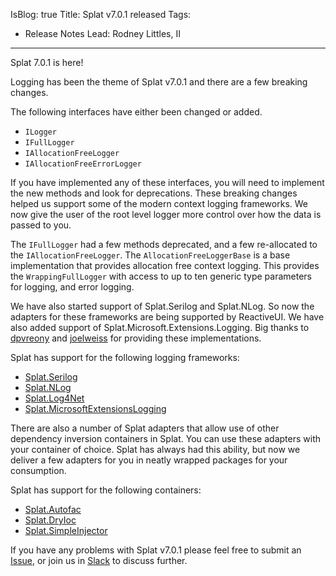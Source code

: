 IsBlog: true
Title: Splat v7.0.1 released
Tags: 
  - Release Notes
Lead: Rodney Littles, II
---

Splat 7.0.1 is here!

Logging has been the theme of Splat v7.0.1 and there are a few breaking changes.

The following interfaces have either been changed or added.

- `ILogger`
- `IFullLogger`
- `IAllocationFreeLogger`
- `IAllocationFreeErrorLogger`

If you have implemented any of these interfaces, you will need to implement the new methods and look for deprecations. These breaking changes helped us support some of the modern context logging frameworks.  We now give the user of the root level logger more control over how the data is passed to you.

The `IFullLogger` had a few methods deprecated, and a few re-allocated to the `IAllocationFreeLogger`.  The `AllocationFreeLoggerBase` is a base implementation that provides allocation free context logging.  This provides the `WrappingFullLogger` with access to up to ten generic type parameters for logging, and error logging.

We have also started support of Splat.Serilog and Splat.NLog.  So now the adapters for these frameworks are being supported by ReactiveUI.  We have also added support of Splat.Microsoft.Extensions.Logging.  Big thanks to [dpvreony](https://github.com/dpvreony) and [joelweiss](https://github.com/joelweiss) for providing these implementations.

Splat has support for the following logging frameworks:

- [Splat.Serilog][SplatSerilogNuGet]
- [Splat.NLog][SplatNLogNuGet]
- [Splat.Log4Net][SplatLog4NetNuGet]
- [Splat.MicrosoftExtensionsLogging][SplatMicrosoftExtensionsLoggingNuGet]

[SplatLog4NetNuGet]: https://www.nuget.org/packages/Splat.Log4Net/
[SplatMicrosoftExtensionsLoggingNuGet]: https://www.nuget.org/packages/Splat.Microsoft.Extensions.Logging/
[SplatNLogNuGet]: https://www.nuget.org/packages/Splat.NLog/
[SplatSerilogNuGet]: https://www.nuget.org/packages/Splat.Serilog/

There are also a number of Splat adapters that allow use of other dependency inversion containers in Splat.  You can use these adapters with your container of choice.  Splat has always had this ability, but now we deliver a few adapters for you in neatly wrapped packages for your consumption.

Splat has support for the following containers:

- [Splat.Autofac][SplatAutofacNuGet]
- [Splat.DryIoc][SplatDryIocNuGet]
- [Splat.SimpleInjector][SplatSimpleInjectorNuGet]

[SplatAutofacNuGet]: https://www.nuget.org/packages/Splat.Autofac/
[SplatDryIocNuGet]: https://www.nuget.org/packages/Splat.DryIoc/
[SplatSimpleInjectorNuGet]: https://www.nuget.org/packages/Splat.SimpleInjector/

If you have any problems with Splat v7.0.1 please feel free to submit an [Issue](https://github/reacitveui/splat/issues), or join us in [Slack](https://reactiveui.net/slack) to discuss further.
